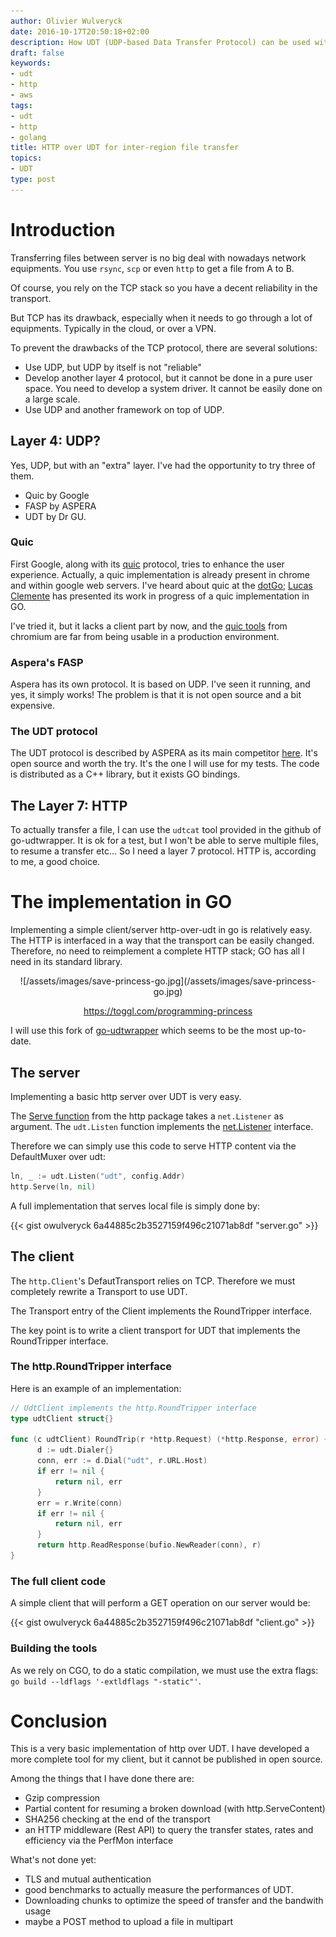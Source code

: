 ```yaml
---
author: Olivier Wulveryck
date: 2016-10-17T20:50:18+02:00
description: How UDT (UDP-based Data Transfer Protocol) can be used with HTTP to tranfer files between two AWS instances hosted in different regions.
draft: false
keywords:
- udt
- http
- aws
tags:
- udt
- http
- golang
title: HTTP over UDT for inter-region file transfer
topics:
- UDT
type: post
---
```


# Introduction

Transferring files between server is no big deal with nowadays network equipments.
You use `rsync`, `scp` or even `http` to get a file from A to B.

Of course, you rely on the TCP stack so you have a decent reliability in the transport.

But TCP has its drawback, especially when it needs to go through a lot of equipments. Typically in the cloud, or over a VPN.

To prevent the drawbacks of the TCP protocol, there are several solutions:

* Use UDP, but UDP by itself is not "reliable"
* Develop another layer 4 protocol, but it cannot be done in a pure user space. You need to develop a system driver. It cannot be easily done on a large scale.
* Use UDP and another framework on top of UDP.

## Layer 4: UDP? 

Yes, UDP, but with an "extra" layer. I've had the opportunity to try three of them.

* Quic by Google
* FASP by ASPERA
* UDT by Dr GU.

### Quic


First Google, along with its [quic](https://en.wikipedia.org/wiki/QUIC) protocol, tries to enhance the user experience. Actually, a quic implementation is already present in chrome and within google web servers. I've heard about quic at the [dotGo](https://dotgo.eu); [Lucas Clemente](https://github.com/lucas-clemente) has presented its work in progress of a quic implementation in GO.

I've tried it, but it lacks a client part by now, and the [quic tools](https://www.chromium.org/quic/playing-with-quic) from chromium are far from being usable in a production environment.

### Aspera's FASP

Aspera has its own protocol. It is based on UDP. I've seen it running, and yes, it simply works!
The problem is that it is not open source and a bit expensive.

### The UDT protocol

The UDT protocol is described by ASPERA as its main competitor [here](http://asperasoft.com/fileadmin/media/Asperasoft.com/Resources/White_Papers/fasp_Critical_Technology_Comparison_AsperaWP.pdf).
It's open source and worth the try.
It's the one I will use for my tests.
The code is distributed as a C++ library, but it exists GO bindings.

## The Layer 7: HTTP

To actually transfer a file, I can use the `udtcat` tool provided in the github of go-udtwrapper. 
It is ok for a test, but I won't be able to serve multiple files, to resume a transfer etc... So I need a layer 7 protocol.
HTTP is, according to me, a good choice.

# The implementation in GO

Implementing a simple client/server http-over-udt in go is relatively easy. The HTTP is interfaced in a way that the transport can be easily changed.
Therefore, no need to reimplement a complete HTTP stack; GO has all I need in its standard library.

<center>
![/assets/images/save-princess-go.jpg](/assets/images/save-princess-go.jpg)

https://toggl.com/programming-princess
</center>

I will use this fork of [go-udtwrapper](github.com/Lupus/go-udtwrapper) which seems to be the most up-to-date.

## The server

Implementing a basic http server over UDT is very easy.

The [Serve function](https://golang.org/pkg/net/http/#Serve) from the http package takes a `net.Listener` as argument.
The `udt.Listen` function implements the [net.Listener](https://golang.org/pkg/net/#Listener) interface.

Therefore we can simply use this code to serve HTTP content via the DefaultMuxer over udt:

```go
ln, _ := udt.Listen("udt", config.Addr)
http.Serve(ln, nil)
```

A full implementation that serves local file is simply done by:

{{< gist owulveryck 6a44885c2b3527159f496c21071ab8df "server.go" >}}

## The client

The `http.Client`'s DefautTransport relies on TCP.
Therefore we must completely rewrite a Transport to use UDT.

The Transport entry of the Client implements the RoundTripper interface.

The key point is to write a client transport for UDT that implements the RoundTripper interface.

### The http.RoundTripper interface

Here is an example of an implementation:

```go 
// UdtClient implements the http.RoundTripper interface
type udtClient struct{}

func (c udtClient) RoundTrip(r *http.Request) (*http.Response, error) {
      d := udt.Dialer{}
      conn, err := d.Dial("udt", r.URL.Host)
      if err != nil {
          return nil, err
      }
      err = r.Write(conn)
      if err != nil {
          return nil, err
      }
      return http.ReadResponse(bufio.NewReader(conn), r)
}
```

### The full client code

A simple client that will perform a GET operation on our server would be:

{{< gist owulveryck 6a44885c2b3527159f496c21071ab8df "client.go" >}}

### Building the tools
As we rely on CGO, to do a static compilation, we must use the extra flags: `go build --ldflags '-extldflags "-static"'`.

# Conclusion

This is a very basic implementation of http over UDT.
I have developed a more complete tool for my client, but it cannot be published in open source.

Among the things that I have done there are:

* Gzip compression
* Partial content for resuming a broken download (with http.ServeContent)
* SHA256 checking at the end of the transport
* an HTTP middleware (Rest API) to query the transfer states, rates and efficiency via the PerfMon interface

What's not done yet:

* TLS and mutual authentication
* good benchmarks to actually measure the performances of UDT.
* Downloading chunks to optimize the speed of transfer and the bandwith usage
* maybe a POST method to upload a file in multipart
